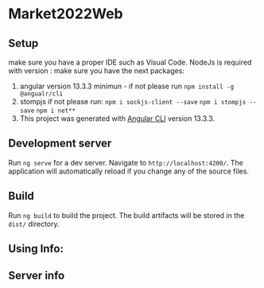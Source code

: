 # Market2022Web

## Setup
make sure you have a proper IDE such as Visual Code.
NodeJs is required with version : 
make sure you have the next packages:
1. angular version 13.3.3 minimun - if not please run `npm install -g @angualr/cli`
2. stompjs if not please run: 
    `npm i sockjs-client --save`
    `npm i stompjs --save`
    `npm i net**`
3. This project was generated with [Angular CLI](https://github.com/angular/angular-cli) version 13.3.3.



## Development server

Run `ng serve` for a dev server. Navigate to `http://localhost:4200/`. The application will automatically reload if you change any of the source files.

## Build

Run `ng build` to build the project. The build artifacts will be stored in the `dist/` directory.

## Using Info:


## Server info
